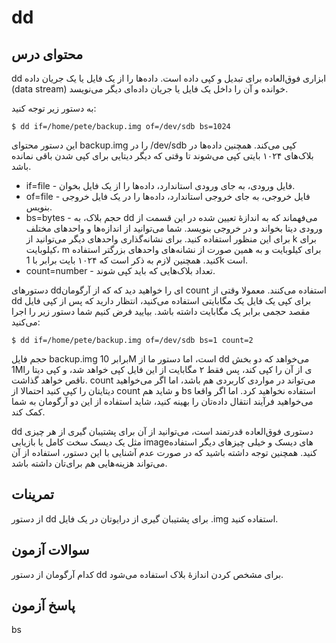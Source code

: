 # ‏dd

## محتوای درس

‏dd ابزاری فوق‌العاده برای تبدیل و کپی داده است. داده‌ها را از یک فایل یا یک جریان
داده (data stream) خوانده و آن را داخل یک فایل یا جریان داده‌ای دیگر می‌نویسد. 

به دستور زیر توجه کنید:

```
$ dd if=/home/pete/backup.img of=/dev/sdb bs=1024
```

این دستور محتوای backup.img را در ‎/dev/sdb کپی می‌کند. همچنین داده‌ها در بلاک‌های
۱۰۲۴ بایتی کپی می‌شوند تا وقتی که دیگر دیتایی برای کپی شدن باقی نمانده باشد.

- ‏if=file - فایل ورودی، به جای ورودی استاندارد‌، داده‌ها را از یک فایل بخوان.
- of=file - فایل خروجی، به جای خروجی استاندارد‌، داده‌ها را در یک فایل خروجی بنویس.
- bs=bytes - حجم بلاک، به dd می‌فهماند که به اندازهٔ تعیین شده در این قسمت از ورودی
  دیتا بخواند و در خروجی بنویسد. شما می‌توانید از اندازه‌ها و واحد‌های مختلف برای این منظور
  استفاده کنید. برای نشانه‌گذاری واحد‌های دیگر می‌توانید از k برای کیلوبایت‌، m برای کیلوبایت و
  به همین صورت از نشانه‌های واحد‌های بزرگتر استفاده کنید. همچنین لازم به ذکر است که ۱۰۲۴ 
  بایت برابر با 1k است. 
- count=number - تعداد بلاک‌هایی که باید کپی شوند. 

دستور‌های dd‌ای را خواهید دید که که از آرگومان count استفاده می‌کنند. معمولا وقتی
از dd برای کپی یک فایل یک مگابایتی استفاده می‌کنید، انتظار دارید که پس از کپی
فایل مقصد حجمی برابر یک مگابایت داشته باشد. بیایید فرض کنیم شما دستور زیر را
اجرا می‌کنید:

```
$ dd if=/home/pete/backup.img of=/dev/sdb bs=1 count=2
```

حجم فایل backup.img برابر 10M است، اما دستور ما از dd می‌خواهد که دو بخش 1Mی از
آن را کپی کند، پس فقط ۲ مگابایت از این فایل کپی خواهد شد، و کپی دیتا را ناقص
خواهد گذاشت. count می‌تواند در مواردی کاربردی هم باشد‌، اما اگر می‌خواهید دیتایتان
را کپی کنید احتمالا از count و شاید هم bs استفاده نخواهید کرد. اما اگر واقعا می‌خواهید 
فرآیند انتقال داده‌تان را بهینه کنید‌، شاید استفاده از این دو آرگومان به شما کمک کند. 

‏dd دستوری فوق‌العاده قدرتمند است‌، می‌توانید از آن برای پشتیبان گیری از هر چیزی مثل
یک دیسک سخت کامل یا بازیابی image‌های دیسک و خیلی چیز‌های دیگر استفاده کنید.
همچنین توجه داشته باشید که در صورت عدم آشنایی با این دستور، استفاده از آن
می‌تواند هزینه‌هایی هم برای‌تان داشته باشد.

## تمرینات

از دستور dd برای پشتیبان گیری از درایو‌تان در یک فایل ‎.img استفاده کنید.

## سوالات آزمون

کدام آرگومان از دستور dd برای مشخص کردن اندازهٔ بلاک استفاده می‌شود. 

## پاسخ آزمون

bs
